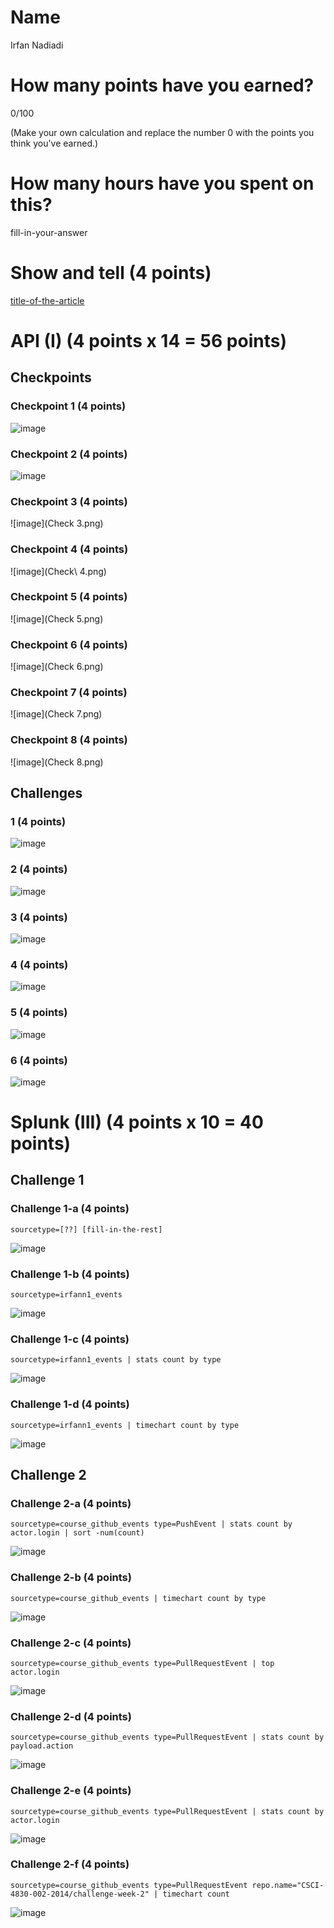 # Name

Irfan Nadiadi

# How many points have you earned?

0/100

(Make your own calculation and replace the number 0 with the points you think you've earned.)

# How many hours have you spent on this?

fill-in-your-answer

# Show and tell (4 points)

[title-of-the-article](http://link-to-an-interesting-data-visualization-about-politics)

# API (I) (4 points x 14 = 56 points)

## Checkpoints

### Checkpoint 1 (4 points)

![image](http://i.imgur.com/LEqKdLX.png)

### Checkpoint 2 (4 points)

![image](http://i.imgur.com/R7WeUo7.png)

### Checkpoint 3 (4 points)

![image](Check 3.png)

### Checkpoint 4 (4 points)

![image](Check\ 4.png)

### Checkpoint 5 (4 points)

![image](Check 5.png)

### Checkpoint 6 (4 points)

![image](Check 6.png)

### Checkpoint 7 (4 points)

![image](Check 7.png)

### Checkpoint 8 (4 points)

![image](Check 8.png)

## Challenges

### 1 (4 points)

![image](challenges/1.png)

### 2 (4 points)

![image](challenges/2.png)

### 3 (4 points)

![image](challenges/3.png)

### 4 (4 points)

![image](challenges/4.png)

### 5 (4 points)

![image](challenges/5.png)

### 6 (4 points)

![image](challenges/6.png)



# Splunk (III) (4 points x 10 = 40 points)

## Challenge 1

### Challenge 1-a (4 points)
```
sourcetype=[??] [fill-in-the-rest]
```
![image](image.png?raw=true)

### Challenge 1-b (4 points)
```
sourcetype=irfann1_events
```
![image](image.png?raw=true)

### Challenge 1-c (4 points)
```
sourcetype=irfann1_events | stats count by type
```
![image](image.png?raw=true)

### Challenge 1-d (4 points)
```
sourcetype=irfann1_events | timechart count by type
```
![image](image.png?raw=true)

## Challenge 2

### Challenge 2-a (4 points)
```
sourcetype=course_github_events type=PushEvent | stats count by actor.login | sort -num(count)
```
![image](image.png?raw=true)

### Challenge 2-b (4 points)
```
sourcetype=course_github_events | timechart count by type
```
![image](image.png?raw=true)

### Challenge 2-c (4 points)
```
sourcetype=course_github_events type=PullRequestEvent | top actor.login
```
![image](image.png?raw=true)

### Challenge 2-d (4 points)
```
sourcetype=course_github_events type=PullRequestEvent | stats count by payload.action
```
![image](image.png?raw=true)

### Challenge 2-e (4 points)
```
sourcetype=course_github_events type=PullRequestEvent | stats count by actor.login
```
![image](image.png?raw=true)

### Challenge 2-f (4 points)
```
sourcetype=course_github_events type=PullRequestEvent repo.name="CSCI-4830-002-2014/challenge-week-2" | timechart count
```
![image](image.png?raw=true)

